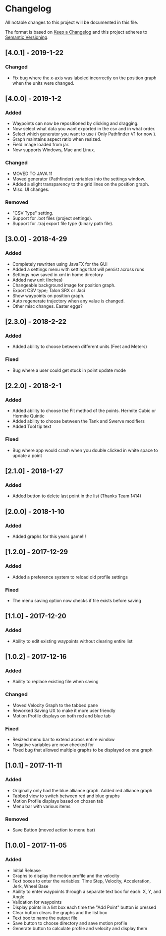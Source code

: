 # Changelog
All notable changes to this project will be documented in this file.

The format is based on [Keep a Changelog](http://keepachangelog.com/en/1.0.0/)
and this project adheres to [Semantic Versioning](http://semver.org/spec/v2.0.0.html).

## [4.0.1] - 2019-1-22
### Changed
- Fix bug where the x-axis was labeled incorrectly on the position graph when the units were changed.

## [4.0.0] - 2019-1-2
### Added
- Waypoints can now be repositioned by clicking and dragging.
- Now select what data you want exported in the csv and in what order.
- Select which generator you want to use ( Only Pathfinder V1 for now ).
- Graph maintains aspect ratio when resized.
- Field image loaded from jar.
- Now supports Windows, Mac and Linux.

### Changed
- MOVED TO JAVA 11
- Moved generator (Pathfinder) variables into the settings window.
- Added a slight transparency to the grid lines on the position graph.
- Misc. UI changes.

### Removed
- "CSV Type" setting.
- Support for .bot files (project settings).
- Support for .traj export file type (binary path file).

## [3.0.0] - 2018-4-29
### Added
- Completely rewritten using JavaFX for the GUI
- Added a settings menu with settings that will persist across runs
- Settings now saved in xml in home directory
- Added new unit (Inches)
- Changeable background image for position graph.
- Export CSV type; Talon SRX or Jaci
- Show waypoints on position graph.
- Auto regenerate trajectory when any value is changed.
- Other misc changes. Easter eggs?


## [2.3.0] - 2018-2-22
### Added
- Added ability to choose between different units (Feet and Meters)

### Fixed
- Bug where a user could get stuck in point update mode

## [2.2.0] - 2018-2-1
### Added
- Added ability to choose the Fit method of the points. Hermite Cubic or Hermite Quintic
- Added ability to choose between the Tank and Swerve modifiers
- Added Tool tip text

### Fixed
- Bug where app would crash when you double clicked in white space to update a point 

## [2.1.0] - 2018-1-27
### Added 
- Added button to delete last point in the list (Thanks Team 1414)

## [2.0.0] - 2018-1-10
### Added 
- Added graphs for this years game!!!

## [1.2.0] - 2017-12-29
### Added
- Added a preference system to reload old profile settings

### Fixed
- The menu saving option now checks if file exists before saving

## [1.1.0] - 2017-12-20
### Added
- Ability to edit existing waypoints without clearing entire list

## [1.0.2] - 2017-12-16
### Added
- Ability to replace existing file when saving

### Changed
- Moved Velocity Graph to the tabbed pane
- Reworked Saving UX to make it more user friendly
- Motion Profile displays on both red and blue tab

### Fixed
- Resized menu bar to extend across entire window
- Negative variables are now checked for
- Fixed bug that allowed multiple graphs to be displayed on one graph

## [1.0.1] - 2017-11-11
### Added
- Originally only had the blue alliance graph. Added red alliance graph
- Tabbed view to switch between red and blue graphs
- Motion Profile displays based on chosen tab
- Menu bar with various items

### Removed
- Save Button (moved action to menu bar)

## [1.0.0] - 2017-11-05
### Added
- Initial Release
- Graphs to display the motion profile and the velocity
- Text boxes to enter the variables: Time Step, Velocity, Acceleration, Jerk, Wheel Base
- Ability to enter waypoints through a separate text box for each: X, Y, and Angle
- Validation for waypoints
- Display points in a list box each time the "Add Point" button is pressed
- Clear button clears the graphs and the list box 
- Text box to name the output file
- Save button to choose directory and save motion profile
- Generate button to calculate profile and velocity and display them
